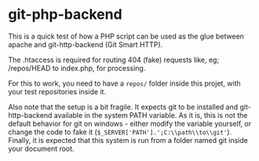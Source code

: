 git-php-backend
===============

This is a quick test of how a PHP script can be  used as the glue between apache and git-http-backend (Git Smart HTTP).

The .htaccess is required for routing 404 (fake) requests like, eg; /repos/HEAD to index.php, for processing.

For this to work, you need to have a `repos/` folder inside this projet, with your test repositories inside it.

Also note that the setup is a bit fragile. It expects git to be installed and git-http-backend available in the system PATH variable. As it is, this is not the default behavior for git on windows - either modify the variable yourself, or change the code to fake it (`$_SERVER['PATH'].';C:\\path\\to\\git'`).
Finally, it is expected that this system is run from a folder named git inside your document root.